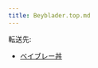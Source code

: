 ```yaml
---
title: Beyblader.top.md
---
```

<div>

転送先:

-   [ベイブレー丼](/%E3%83%99%E3%82%A4%E3%83%96%E3%83%AC%E3%83%BC%E4%B8%BC "ベイブレー丼")

</div>

<div>

</div>
